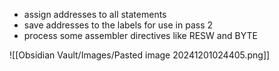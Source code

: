 - assign addresses to all statements
- save addresses to the labels for use in pass 2
- process some assembler directives like RESW and BYTE

![[Obsidian Vault/Images/Pasted image 20241201024405.png]]
